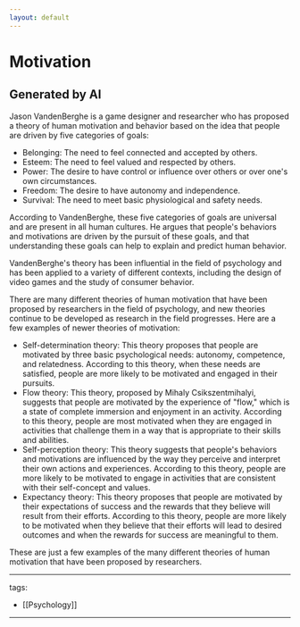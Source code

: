 ```yaml
---
layout: default
---
```


# Motivation

## Generated by AI
Jason VandenBerghe is a game designer and researcher who has proposed a theory of human motivation and behavior based on the idea that people are driven by five categories of goals:
* Belonging: The need to feel connected and accepted by others.
* Esteem: The need to feel valued and respected by others.
* Power: The desire to have control or influence over others or over one's own circumstances.
* Freedom: The desire to have autonomy and independence.
* Survival: The need to meet basic physiological and safety needs.

According to VandenBerghe, these five categories of goals are universal and are present in all human cultures. He argues that people's behaviors and motivations are driven by the pursuit of these goals, and that understanding these goals can help to explain and predict human behavior.

VandenBerghe's theory has been influential in the field of psychology and has been applied to a variety of different contexts, including the design of video games and the study of consumer behavior.


There are many different theories of human motivation that have been proposed by researchers in the field of psychology, and new theories continue to be developed as research in the field progresses. Here are a few examples of newer theories of motivation:
* Self-determination theory: This theory proposes that people are motivated by three basic psychological needs: autonomy, competence, and relatedness. According to this theory, when these needs are satisfied, people are more likely to be motivated and engaged in their pursuits.
* Flow theory: This theory, proposed by Mihaly Csikszentmihalyi, suggests that people are motivated by the experience of "flow," which is a state of complete immersion and enjoyment in an activity. According to this theory, people are most motivated when they are engaged in activities that challenge them in a way that is appropriate to their skills and abilities.
* Self-perception theory: This theory suggests that people's behaviors and motivations are influenced by the way they perceive and interpret their own actions and experiences. According to this theory, people are more likely to be motivated to engage in activities that are consistent with their self-concept and values.
* Expectancy theory: This theory proposes that people are motivated by their expectations of success and the rewards that they believe will result from their efforts. According to this theory, people are more likely to be motivated when they believe that their efforts will lead to desired outcomes and when the rewards for success are meaningful to them.

These are just a few examples of the many different theories of human motivation that have been proposed by researchers.

---
tags:
  - [[Psychology]]
  
---